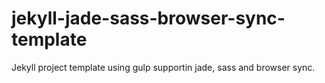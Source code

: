 # jekyll-jade-sass-browser-sync-template
Jekyll project template using gulp supportin jade, sass and browser sync.
